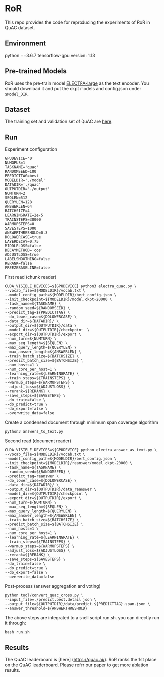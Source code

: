 # RoR

This repo provides the code for reproducing the experiments of RoR in QuAC dataset. 

## Environment

python ==3.6.7
tensorflow-gpu version: 1.13

## Pre-trained Models

RoR uses the pre-train model [ELECTRA-large](https://github.com/google-research/electra) as the text encoder. You should download it and put the ckpt models and config.json under `$Model_DIR`. 

## Dataset

The training set and validation set of QuAC are [here](https://quac.ai/).

## Run

Experiment configuration

```
GPUDEVICE='0'
NUMGPUS=1
TASKNAME='quac'
RANDOMSEED=100
PREDICTTAG=best
MODELDIR='./model'
DATADIR='./quac'
OUTPUTDIR='./output'
NUMTURN=2
SEQLEN=512
QUERYLEN=128
ANSWERLEN=64
BATCHSIZE=4
LEARNINGRATE=2e-5
TRAINSTEPS=30000
WARMUPSTEPS=0
SAVESTEPS=1000
ANSWERTHRESHOLD=0.3
DOLOWERCASE=true
LAYERDECAY=0.75
MIDDLELOSS=false
DECAYMETHOD='cos'
ADJUSTLOSS=true
LABELSMOOTHING=false
RERANK=false
FREEZEBASELINE=false
```

First read (chunk reader)
```
CUDA_VISIBLE_DEVICES=${GPUDEVICE} python3 electra_quac.py \
--vocab_file=${MODELDIR}/vocab.txt \
--model_config_path=${MODELDIR}/bert_config.json \
--init_checkpoint=${MODELDIR}/model.ckpt-20000 \
--task_name=${TASKNAME} \
--random_seed=${RANDOMSEED} \
--predict_tag=${PREDICTTAG} \
--do_lower_case=${DOLOWERCASE} \
--data_dir=${DATADIR}/ \
--output_dir=${OUTPUTDIR}/data \
--model_dir=${OUTPUTDIR}/checkpoint  \
--export_dir=${OUTPUTDIR}/export \
--num_turn=${NUMTURN} \
--max_seq_length=${SEQLEN} \
--max_query_length=${QUERYLEN} \
--max_answer_length=${ANSWERLEN} \
--train_batch_size=${BATCHSIZE} \
--predict_batch_size=${BATCHSIZE} \
--num_hosts=1 \
--num_core_per_host=1 \
--learning_rate=${LEARNINGRATE} \
--train_steps=${TRAINSTEPS} \
--warmup_steps=${WARMUPSTEPS} \
--adjust_loss=${ADJUSTLOSS} \
--rerank=${RERANK} \
--save_steps=${SAVESTEPS} \
--do_train=false \
--do_predict=true \
--do_export=false \
--overwrite_data=false 
```

Create a condensed document through minimum span coverage algorithm 
```
python3 answers_to_text.py
```

Second read (document reader)

```
CUDA_VISIBLE_DEVICES=${GPUDEVICE} python electra_answer_as_text.py \
--vocab_file=${MODELDIR}/vocab.txt \
--model_config_path=${MODELDIR}/bert_config.json \
--init_checkpoint=${MODELDIR}/reanswer/model.ckpt-20000 \
--task_name=${TASKNAME} \
--random_seed=${RANDOMSEED} \
--predict_tag=reanswer \
--do_lower_case=${DOLOWERCASE} \
--data_dir=${DATADIR}/ \
--output_dir=${OUTPUTDIR}/data_reanswer \
--model_dir=${OUTPUTDIR}/checkpoint \
--export_dir=${OUTPUTDIR}/export \
--num_turn=${NUMTURN} \
--max_seq_length=${SEQLEN} \
--max_query_length=${QUERYLEN} \
--max_answer_length=${ANSWERLEN} \
--train_batch_size=${BATCHSIZE} \
--predict_batch_size=${BATCHSIZE} \
--num_hosts=1 \
--num_core_per_host=1 \
--learning_rate=${LEARNINGRATE} \
--train_steps=${TRAINSTEPS} \
--warmup_steps=${WARMUPSTEPS} \
--adjust_loss=${ADJUSTLOSS} \
--rerank=${RERANK} \
--save_steps=${SAVESTEPS} \
--do_train=false \
--do_predict=true \
--do_export=false \
--overwrite_data=false
```

Post-process (answer aggregation and voting)
```
python tool/convert_quac_cross.py \
--input_file=./predict.best.detail.json \
--output_file=${OUTPUTDIR}/data/predict.${PREDICTTAG}.span.json \
--answer_threshold=${ANSWERTHRESHOLD}
```

The above steps are integrated to a shell script run.sh. you can directly run it through:
```
bash run.sh
```

## Results

The QuAC leaderboard is [here] (https://quac.ai/). RoR ranks the 1st place on the QuAC leaderboard. Please refer our paper to get more ablation results. 


